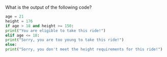 What is the output of the following code?

```python
age = 21
height = 176
if age > 18 and height >= 150:
print("You are eligible to take this ride!")
elif age <= 18:
print("Sorry, you are too young to take this ride!")
else:
print("Sorry, you don't meet the height requirements for this ride!")
```
